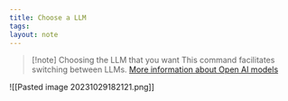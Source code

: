 ```yaml
---
title: Choose a LLM
tags: 
layout: note
---
```

> [!note] Choosing the LLM that you want
> This command facilitates switching between LLMs. [More information about Open AI models](https://beta.openai.com/docs/models/overview)

![[Pasted image 20231029182121.png]]